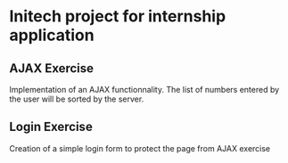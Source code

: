 # Initech project for internship application

## AJAX Exercise

Implementation of an AJAX functionnality. The list of numbers  entered by the user will be sorted by the server.

## Login Exercise

Creation of a simple login form to protect the page from AJAX exercise

